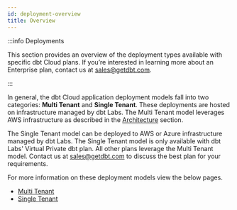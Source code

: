```yaml
---
id: deployment-overview
title: Overview
---
```


:::info Deployments

This section provides an overview of the deployment types available with specific dbt Cloud plans.
If you’re interested in learning more about an Enterprise plan, contact us at sales@getdbt.com.

:::

In general, the dbt Cloud application deployment models fall into two categories: **Multi Tenant** and **Single Tenant**. These deployments are hosted on infrastructure managed by dbt Labs. The Multi Tenant model leverages AWS infrastructure as described in the [Architecture](deployment-architecture) section. 

The Single Tenant model can be deployed to AWS or Azure infrastructure managed by dbt Labs. The Single Tenant model is only available with dbt Labs' Virtual Private dbt plan. All other plans leverage the Multi Tenant model. Contact us at sales@getdbt.com to discuss the best plan for your requirements. 

For more information on these deployment models view the below pages.

- [Multi Tenant](multi-tenant-deployment)
- [Single Tenant](single-tenant-deployment)
